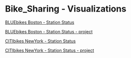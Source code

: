 # Bike_Sharing - Visualizations

[BLUEbikes  Boston - Station Status](https://gjrichter.github.io/viz/Bike_Sharing/bluebikes_gbfs_status.html)

[BLUEbikes  Boston - Station Status - project](http://explore.ixmaps.com?project=https://raw.githubusercontent.com/gjrichter/viz/master/Bike_Sharing/bluebikes_gbfs_status.json)



[CITIbikes  NewYork - Station Status](https://gjrichter.github.io/viz/Bike_Sharing/citibikes_gbfs_status.html)

[CITIbikes  NewYork - Station Status - project](https://gjrichter.github.io/viz/Bike_Sharing/citibikes_gbfs_status.html)







